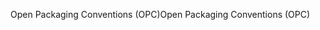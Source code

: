 <span data-ttu-id="d2626-101">Open Packaging Conventions (OPC)</span><span class="sxs-lookup"><span data-stu-id="d2626-101">Open Packaging Conventions (OPC)</span></span>